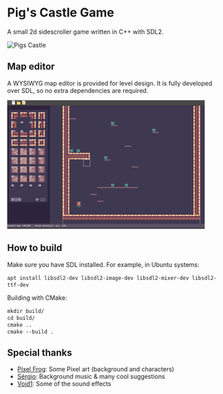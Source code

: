 # Pig's Castle Game

A small 2d sidescroller game written in C++ with SDL2.

![Pigs Castle](etc/example.gif)


## Map editor

A WYSIWYG map editor is provided for level design. It is fully developed over
SDL, so no extra dependencies are required.

![Map editor](etc/example_mapeditor.gif)


## How to build

Make sure you have SDL installed. For example, in Ubuntu systems:

```
apt install libsdl2-dev libsdl2-image-dev libsdl2-mixer-dev libsdl2-ttf-dev
```

Building with CMake:

```
mkdir build/
cd build/
cmake ..
cmake --build .
```

## Special thanks
- [Pixel Frog](https://twitter.com/_pixelfrog): Some Pixel art (background and characters)
- [Sérgio](https://github.com/sergiogibe/): Background music & many cool suggestions
- [Void1](https://www.void1gaming.com/): Some of the sound effects
